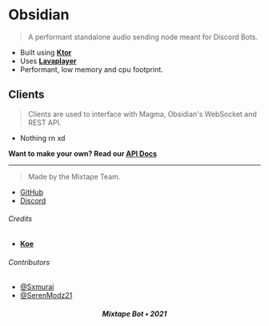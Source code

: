 # Obsidian

> A performant standalone audio sending node meant for Discord Bots.

- Built using [**Ktor**](https://ktor.io)
- Uses [**Lavaplayer**](https://github.com/sedmelluq/lavaplayer)
- Performant, low memory and cpu footprint.

## Clients

> Clients are used to interface with Magma, Obsidian's WebSocket and REST API.

- Nothing rn xd

**Want to make your own? Read our [API Docs](/API.md)**

---

> Made by the Mixtape Team.

- [GitHub](https://github.com/mixtape-bot)
- [Discord](https://discord.gg/TUYc4nn)

###### Credits

- [**Koe**](https://github.com/kyokobot/koe)

###### Contributors

- [@Sxmurai](https://github.com/Sxmurai)
- [@SerenModz21](https://github.com/SerenModz21)

<h5 align="center">Mixtape Bot &bull; 2021</h5>
